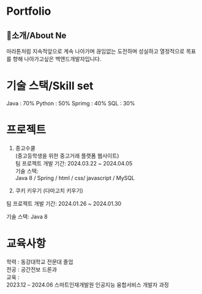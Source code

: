 # Portfolio     
## 👋소개/About Ne
마라톤처럼 지속적앞으로 계속 나아가며 끊임없는 도전하며 성실하고 열정적으로 목표를 향해 나아가고싶은 백앤드개발자입니다.

# 기술 스택/Skill set
Java : 70%
Python : 50%
Sprimg : 40%
SQL :  30%


# 프로젝트
   1. 종고수쿨             
   (중고등학생을 위한 중고거래 플랫폼 웹사이트)     
   팀 프로젝트 개발 기간: 2024.03.22 ~ 2024.04.05    
   기술 스택:       
   Java 8 / Spring / html / css/ javascript / MySQL

   3. 쿠키 키우기
   (다마고치 키우기)

   팀 프로젝트 개발 기간: 2024.01.26 ~ 2024.01.30
   
   기술 스택: Java 8

# 교육사항
학력 : 동강대학교 전문대 졸업     
전공 : 공간전보 드론과    
교육 :    
 2023.12 – 2024.06	스마트인재개발원	인공지능 융합서비스 개발자 과정       
